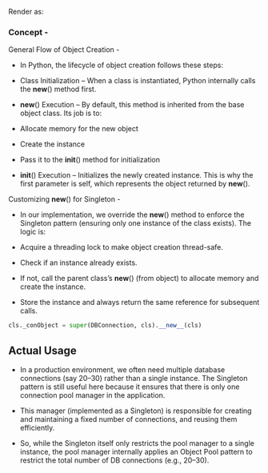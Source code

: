 Render as:

### Concept - 
General Flow of Object Creation - 

- In Python, the lifecycle of object creation follows these steps:

- Class Initialization – When a class is instantiated, Python internally calls the __new__() method first.

- __new__() Execution – By default, this method is inherited from the base object class. Its job is to:

- Allocate memory for the new object

- Create the instance

- Pass it to the __init__() method for initialization

- __init__() Execution – Initializes the newly created instance. This is why the first parameter is self, which represents the object returned by __new__().

Customizing __new__() for Singleton -

- In our implementation, we override the __new__() method to enforce the Singleton pattern (ensuring only one instance of the class exists). The logic is:

- Acquire a threading lock to make object creation thread-safe.

- Check if an instance already exists.

- If not, call the parent class’s __new__() (from object) to allocate memory and create the instance.

- Store the instance and always return the same reference for subsequent calls. 


```python
cls._conObject = super(DBConnection, cls).__new__(cls)
```

## Actual Usage

- In a production environment, we often need multiple database connections (say 20–30) rather than a single instance. The Singleton pattern is still useful here because it ensures that there is only one connection pool manager in the application.

- This manager (implemented as a Singleton) is responsible for creating and maintaining a fixed number of connections, and reusing them efficiently.

- So, while the Singleton itself only restricts the pool manager to a single instance, the pool manager internally applies an Object Pool pattern to restrict the total number of DB connections (e.g., 20–30).



